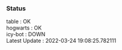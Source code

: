 ### Status


table : OK  
hogwarts : OK  
icy-bot : DOWN  
Latest Update : 2022-03-24 19:08:25.782111
